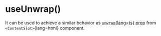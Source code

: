 # useUnwrap()

It can be used to achieve a similar behavior as [`unwrap`{lang=ts} prop](/api/components/content-slot#props) from `<ContentSlot>`{lang=html} component.

